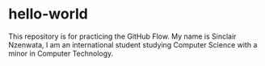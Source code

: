 # hello-world
This repository is for practicing the GitHub Flow.
My name is Sinclair Nzenwata, I am an international student studying Computer Science with a minor in Computer Technology.
